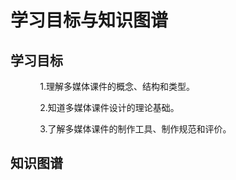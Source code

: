# 学习目标与知识图谱

## 学习目标

            1.理解多媒体课件的概念、结构和类型。

            2.知道多媒体课件设计的理论基础。

            3.了解多媒体课件的制作工具、制作规范和评价。

## 知识图谱

